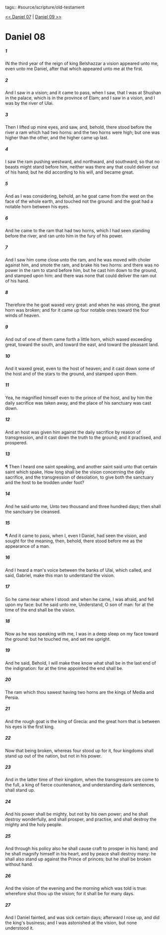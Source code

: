 tags:: #source/scripture/old-testament

[<< Daniel 07](/Old_Testament/27_Daniel/Daniel_07.md) | [Daniel 09 >>](/Old_Testament/27_Daniel/Daniel_09.md)

# Daniel 08

##### 1

IN the third year of the reign of king Belshazzar a vision appeared unto me, even unto me Daniel, after that which appeared unto me at the first.

##### 2

And I saw in a vision; and it came to pass, when I saw, that I was at Shushan in the palace, which is in the province of Elam; and I saw in a vision, and I was by the river of Ulai.

##### 3

Then I lifted up mine eyes, and saw, and, behold, there stood before the river a ram which had two horns: and the two horns were high; but one was higher than the other, and the higher came up last.

##### 4

I saw the ram pushing westward, and northward, and southward; so that no beasts might stand before him, neither was there any that could deliver out of his hand; but he did according to his will, and became great.

##### 5

And as I was considering, behold, an he goat came from the west on the face of the whole earth, and touched not the ground: and the goat had a notable horn between his eyes.

##### 6

And he came to the ram that had two horns, which I had seen standing before the river, and ran unto him in the fury of his power.

##### 7

And I saw him come close unto the ram, and he was moved with choler against him, and smote the ram, and brake his two horns: and there was no power in the ram to stand before him, but he cast him down to the ground, and stamped upon him: and there was none that could deliver the ram out of his hand.

##### 8

Therefore the he goat waxed very great: and when he was strong, the great horn was broken; and for it came up four notable ones toward the four winds of heaven.

##### 9

And out of one of them came forth a little horn, which waxed exceeding great, toward the south, and toward the east, and toward the pleasant land.

##### 10

And it waxed great, even to the host of heaven; and it cast down some of the host and of the stars to the ground, and stamped upon them.

##### 11

Yea, he magnified himself even to the prince of the host, and by him the daily sacrifice was taken away, and the place of his sanctuary was cast down.

##### 12

And an host was given him against the daily sacrifice by reason of transgression, and it cast down the truth to the ground; and it practised, and prospered.

##### 13

¶ Then I heard one saint speaking, and another saint said unto that certain saint which spake, How long shall be the vision concerning the daily sacrifice, and the transgression of desolation, to give both the sanctuary and the host to be trodden under foot?

##### 14

And he said unto me, Unto two thousand and three hundred days; then shall the sanctuary be cleansed.

##### 15

¶ And it came to pass, when I, even I Daniel, had seen the vision, and sought for the meaning, then, behold, there stood before me as the appearance of a man.

##### 16

And I heard a man's voice between the banks of Ulai, which called, and said, Gabriel, make this man to understand the vision.

##### 17

So he came near where I stood: and when he came, I was afraid, and fell upon my face: but he said unto me, Understand, O son of man: for at the time of the end shall be the vision.

##### 18

Now as he was speaking with me, I was in a deep sleep on my face toward the ground: but he touched me, and set me upright.

##### 19

And he said, Behold, I will make thee know what shall be in the last end of the indignation: for at the time appointed the end shall be.

##### 20

The ram which thou sawest having two horns are the kings of Media and Persia.

##### 21

And the rough goat is the king of Grecia: and the great horn that is between his eyes is the first king.

##### 22

Now that being broken, whereas four stood up for it, four kingdoms shall stand up out of the nation, but not in his power.

##### 23

And in the latter time of their kingdom, when the transgressors are come to the full, a king of fierce countenance, and understanding dark sentences, shall stand up.

##### 24

And his power shall be mighty, but not by his own power; and he shall destroy wonderfully, and shall prosper, and practise, and shall destroy the mighty and the holy people.

##### 25

And through his policy also he shall cause craft to prosper in his hand; and he shall magnify himself in his heart, and by peace shall destroy many: he shall also stand up against the Prince of princes; but he shall be broken without hand.

##### 26

And the vision of the evening and the morning which was told is true: wherefore shut thou up the vision; for it shall be for many days.

##### 27

And I Daniel fainted, and was sick certain days; afterward I rose up, and did the king's business; and I was astonished at the vision, but none understood it.
